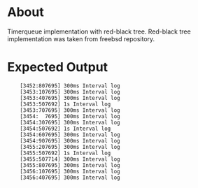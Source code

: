 # About
Timerqueue implementation with red-black tree. Red-black tree implementation was taken from freebsd repository.

# Expected Output
```
    [3452:807695] 300ms Interval log  
    [3453:107695] 300ms Interval log  
    [3453:407695] 300ms Interval log  
    [3453:507692] 1s Interval log  
    [3453:707695] 300ms Interval log
    [3454:  7695] 300ms Interval log
    [3454:307695] 300ms Interval log
    [3454:507692] 1s Interval log
    [3454:607695] 300ms Interval log
    [3454:907695] 300ms Interval log
    [3455:207695] 300ms Interval log
    [3455:507692] 1s Interval log
    [3455:507714] 300ms Interval log
    [3455:807695] 300ms Interval log
    [3456:107695] 300ms Interval log
    [3456:407695] 300ms Interval log
```
